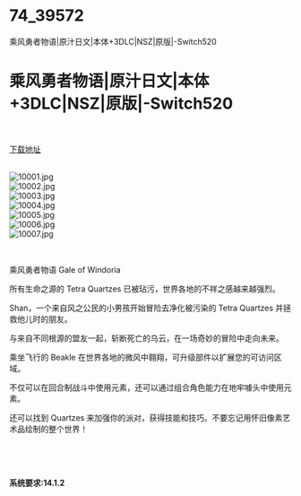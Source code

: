 # 74_39572
乘风勇者物语|原汁日文|本体+3DLC|NSZ|原版|-Switch520
# 乘风勇者物语|原汁日文|本体+3DLC|NSZ|原版|-Switch520
 <br/></br>
[下载地址](https://www.switch520.cc/article/39572 "下载地址")
<br/></br>

<p><img title="10001.jpg" src="https://www.switch520.cc/muke_img/2022_08_04_d2d76fa9b047d.jpg" alt="10001.jpg"><br>
<img title="10002.jpg" src="https://www.switch520.cc/muke_img/2022_08_04_59193ab1f2ecb.jpg" alt="10002.jpg"><br>
<img title="10003.jpg" src="https://www.switch520.cc/muke_img/2022_08_04_f99bd68e0e86c.jpg" alt="10003.jpg"><br>
<img title="10004.jpg" src="https://www.switch520.cc/muke_img/2022_08_04_f3cf1a98ae3ce.jpg" alt="10004.jpg"><br>
<img title="10005.jpg" src="https://www.switch520.cc/muke_img/2022_08_04_e3318acd51f87.jpg" alt="10005.jpg"><br>
<img title="10006.jpg" src="https://www.switch520.cc/muke_img/2022_08_04_866e41c31a50f.jpg" alt="10006.jpg"><br>
<img title="10007.jpg" src="https://www.switch520.cc/muke_img/2022_08_04_96c21d58be55e.jpg" alt="10007.jpg"></p>
<p>&nbsp;</p>
<p>乘风勇者物语 Gale of Windoria</p>
<p>所有生命之源的 Tetra Quartzes 已被玷污，世界各地的不祥之感越来越强烈。</p>
<p>Shan，一个来自风之公民的小男孩开始冒险去净化被污染的 Tetra Quartzes 并拯救他儿时的朋友。</p>
<p>与来自不同根源的盟友一起，斩断死亡的乌云，在一场奇妙的冒险中走向未来。</p>
<p>乘坐飞行的 Beakle 在世界各地的微风中翱翔，可升级部件以扩展您的可访问区域。</p>
<p>不仅可以在回合制战斗中使用元素，还可以通过组合角色能力在地牢噱头中使用元素。</p>
<p>还可以找到 Quartzes 来加强你的派对，获得技能和技巧。不要忘记用怀旧像素艺术品绘制的整个世界！</p>
<p>&nbsp;</p>
<p>&nbsp;</p>
<p><strong>系统要求:14.1.2</strong></p>



